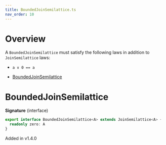 ```yaml
---
title: BoundedJoinSemilattice.ts
nav_order: 10
---
```


# Overview

A `BoundedJoinSemilattice` must satisfy the following laws in addition to `JoinSemilattice` laws:

- `a ∨ 0 == a`

<!-- START doctoc generated TOC please keep comment here to allow auto update -->
<!-- DON'T EDIT THIS SECTION, INSTEAD RE-RUN doctoc TO UPDATE -->


- [BoundedJoinSemilattice](#boundedjoinsemilattice)

<!-- END doctoc generated TOC please keep comment here to allow auto update -->

# BoundedJoinSemilattice

**Signature** (interface)

```ts
export interface BoundedJoinSemilattice<A> extends JoinSemilattice<A> {
  readonly zero: A
}
```

Added in v1.4.0
